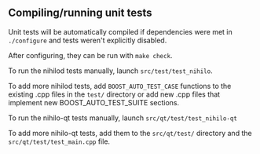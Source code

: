 Compiling/running unit tests
------------------------------------

Unit tests will be automatically compiled if dependencies were met in `./configure`
and tests weren't explicitly disabled.

After configuring, they can be run with `make check`.

To run the nihilod tests manually, launch `src/test/test_nihilo`.

To add more nihilod tests, add `BOOST_AUTO_TEST_CASE` functions to the existing
.cpp files in the `test/` directory or add new .cpp files that
implement new BOOST_AUTO_TEST_SUITE sections.

To run the nihilo-qt tests manually, launch `src/qt/test/test_nihilo-qt`

To add more nihilo-qt tests, add them to the `src/qt/test/` directory and
the `src/qt/test/test_main.cpp` file.
